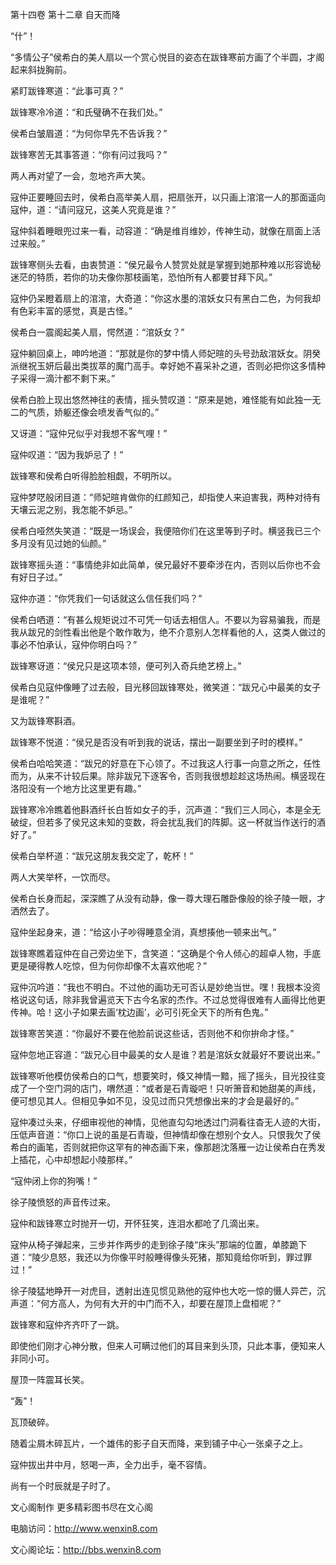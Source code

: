第十四卷 第十二章 自天而降

“什”！

“多情公子”侯希白的美人扇以一个赏心悦目的姿态在跋锋寒前方画了个半圆，才阁起来斜拢胸前。

紧盯跋锋寒道：“此事可真？”

跋锋寒冷冷道：“和氏璧确不在我们处。”

侯希白皱眉道：“为何你早先不告诉我？”

跋锋寒苦无其事答道：“你有问过我吗？”

两人再对望了一会，忽地齐声大笑。

寇仲正要睡回去时，侯希白高举美人扇，把扇张开，以只画上涫涫一人的那面遥向寇仲，道：“请问寇兄，这美人究竟是谁？”

寇仲斜着睡眼兜过来一看，动容道：“确是维肖维妙，传神生动，就像在扇面上活过来般。”

跋锋寒侧头去看，由衷赞道：“侯兄最令人赞赏处就是掌握到她那种难以形容诡秘迷茫的特质，若你的功夫像你那枝画笔，恐怕所有人都要甘拜下风。”

寇仲仍呆瞪着扇上的涫涫，大奇道：“你这水墨的涫妖女只有黑白二色，为何我却有色彩丰富的感觉，真是古怪。”

侯希白一震阁起美人扇，愕然道：“涫妖女？”

寇仲躺回桌上，呻吟地道：“那就是你的梦中情人师妃暄的头号劲敌涫妖女。阴癸派继祝玉妍后最出类拔萃的魔门高手。幸好她不喜采补之道，否则必把你这多情种子采得一滴汁都不剩下来。”

侯希白脸上现出悠然神往的表情，摇头赞叹道：“原来是她，难怪能有如此独一无二的气质，娇躯还像会喷发香气似的。”

又讶道：“寇仲兄似乎对我想不客气哩！”

寇仲叹道：“因为我妒忌了！”

跋锋寒和侯希白听得脸脸相觑，不明所以。

寇仲梦呓般闭目道：“师妃暄肯做你的红颜知己，却指使人来迫害我，两种对待有天壤云泥之别，我怎能不妒忌。”

侯希白哑然失笑道：“既是一场误会，我便陪你们在这里等到子时。横竖我已三个多月没有见过她的仙颜。”

跋锋寒摇头道：“事情绝非如此简单，侯兄最好不要牵涉在内，否则以后你也不会有好日子过。”

寇仲亦道：“你凭我们一句话就这么信任我们吗？”

侯希白哂道：“有甚么规矩说过不可凭一句话去相信人。不要以为容易骗我，而是我从跋兄的剑性看出他是个敢作敢为，绝不介意别人怎样看他的人，这类人做过的事必不怕承认，寇仲你明白吗？”

跋锋寒讶道：“侯兄只是这项本领，便可列入奇兵绝艺榜上。”

侯希白见寇仲像睡了过去般，目光移回跋锋寒处，微笑道：“跋兄心中最美的女子是谁呢？”

又为跋锋寒斟酒。

跋锋寒不悦道：“侯兄是否没有听到我的说话，摆出一副要坐到子时的模样。”

侯希白哈哈笑道：“跋兄的好意在下心领了。不过我这人行事一向意之所之，任性而为，从来不计较后果。除非跋兄下逐客令，否则我很想趁趁这场热闹。横竖现在洛阳没有一个地方比这里更有趣。”

跋锋寒冷冷瞧着他斟酒纤长白哲如女子的手，沉声道：“我们三人同心，本是全无破绽，但若多了侯兄这未知的变数，将会扰乱我们的阵脚。这一杯就当作送行的酒好了。”

侯希白举杯道：“跋兄这朋友我交定了，乾杯！”

两人大笑举杯，一饮而尽。

侯希白长身而起，深深瞧了从没有动静，像一尊大理石雕卧像般的徐子陵一眼，才洒然去了。

寇仲坐起身来，道：“给这小子吵得睡意全消，真想揍他一顿来出气。”

跋锋寒瞧着寇仲在自己旁边坐下，含笑道：“这确是个令人倾心的超卓人物，手底更是硬得教人吃惊，但为何你却像不太喜欢他呢？”

寇仲沉吟道：“我也不明白。不过他的画功无可否认是妙绝当世。嘿！我根本没资格说这句话，除非我曾遍览天下古今名家的杰作。不过总觉得很难有人画得比他更传神。哈！这小子如果去画‘枕边画’，必可引死全天下的所有色鬼。”

跋锋寒苦笑道：“你最好不要在他脸前说这些话，否则他不和你拚命才怪。”

寇仲忽地正容道：“跋兄心目中最美的女人是谁？若是涫妖女就最好不要说出来。”

跋锋寒听他模仿侯希白的口气，想要笑时，倏又神情一黯，摇了摇头，目光投往变成了一个空门洞的店门，喟然道：“或者是石青璇吧！只听箫音和她甜美的声线，便可想见其人。但相见争如不见，没见过而只凭想像出来的才会是最好的。”

寇仲凑过头来，仔细审视他的神情，见他直勾勾地透过门洞看往杳无人迹的大街，压低声音道：“你口上说的虽是石青璇，但神情却像在想别个女人。只恨我欠了侯希白的画笔，否则就把你这罕有的神态画下来，像那趟沈落雁一边让侯希白在秀发上插花，心中却想起小陵那样。”

“寇仲闭上你的狗嘴！”

徐子陵愤怒的声音传过来。

寇仲和跋锋寒立时抛开一切，开怀狂笑，连泪水都呛了几滴出来。

寇仲从椅子弹起来，三步并作两步的走到徐子陵“床头”那端的位置，单膝跪下道：“陵少息怒，我还以为你像平时般睡得像头死猪，那知竟给你听到，罪过罪过！”

徐子陵猛地睁开一对虎目，透射出连见惯见熟他的寇仲也大吃一惊的慑人异芒，沉声道：“何方高人，为何有大开的中门而不入，却要在屋顶上盘桓呢？”

跋锋寒和寇仲齐齐吓了一跳。

即使他们刚才心神分散，但来人可瞒过他们的耳目来到头顶，只此本事，便知来人非同小可。

屋顶一阵震耳长笑。

“轰”！

瓦顶破碎。

随着尘屑木碎瓦片，一个雄伟的影子自天而降，来到铺子中心一张桌子之上。

寇仲拔出井中月，怒喝一声，全力出手，毫不容情。

尚有一个时辰就是子时了。

文心阁制作 更多精彩图书尽在文心阁

电脑访问：http://www.wenxin8.com

文心阁论坛：http://bbs.wenxin8.com